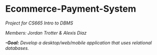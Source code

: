 # Ecommerce-Payment-System
_Project for CS665 Intro to DBMS_

_Members: Jordan Trotter & Alexis Diaz_

_**-Goal:** Develop a desktop/web/mobile application that uses relational databases._

